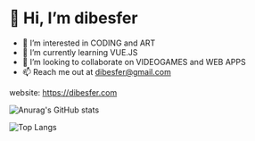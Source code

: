# 👋 Hi, I’m dibesfer
- 👀 I’m interested in CODING and ART
- 🌱 I’m currently learning VUE.JS
- 💞️ I’m looking to collaborate on VIDEOGAMES and WEB APPS
- 📫 Reach me out at dibesfer@gmail.com

website: https://dibesfer.com

![Anurag's GitHub stats](https://github-readme-stats.vercel.app/api?username=dibesfer&show_icons=true&theme=radical)

![Top Langs](https://github-readme-stats.vercel.app/api/top-langs/?username=dibesfer&layout=compact&theme=radical)
